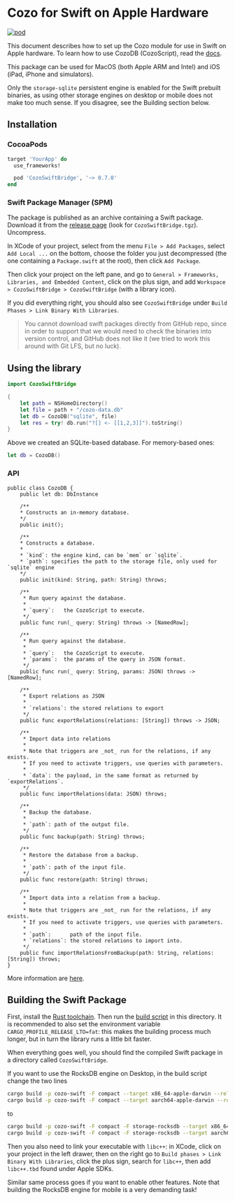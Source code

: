# Cozo for Swift on Apple Hardware

[![pod](https://img.shields.io/cocoapods/v/CozoSwiftBridge)](https://github.com/cozodb/cozo/tree/main/cozo-lib-swift)

This document describes how to set up the Cozo module for use in Swift on Apple hardware.
To learn how to use CozoDB (CozoScript), read the [docs](https://docs.cozodb.org/en/latest/index.html).

This package can be used for MacOS (both Apple ARM and Intel) and iOS (iPad, iPhone and simulators).

Only the `storage-sqlite` persistent engine is enabled for the Swift prebuilt binaries, as using
other storage engines on desktop or mobile does not make too much sense. If you disagree,
see the Building section below.

## Installation

### CocoaPods

```ruby
target 'YourApp' do
  use_frameworks!

  pod 'CozoSwiftBridge', '~> 0.7.0'
end
```

### Swift Package Manager (SPM)

The package is published as an archive containing a Swift package.
Download it from the [release page](https://github.com/cozodb/cozo/releases) (look for `CozoSwiftBridge.tgz`).
Uncompress.

In XCode of your project, select from the menu `File > Add Packages`,
select `Add Local ...` on the bottom, choose the folder you just decompressed 
(the one containing a `Package.swift` at the root), then click `Add Package`.

Then click your project on the left pane, and go to 
`General > Frameworks, Libraries, and Embedded Content`,
click on the plus sign, and add `Workspace > CozoSwiftBridge > CozoSwiftBridge` 
(with a library icon).

If you did everything right, you should also see `CozoSwiftBridge` under 
`Build Phases > Link Binary With Libraries`.

> You cannot download swift packages directly from GitHub repo, since
in order to support that we would need to check the binaries
into version control, and GitHub does not like it (we tried to work
this around with Git LFS, but no luck).

## Using the library

```swift
import CozoSwiftBridge

{
    let path = NSHomeDirectory()
    let file = path + "/cozo-data.db"
    let db = CozoDB("sqlite", file)
    let res = try! db.run("?[] <- [[1,2,3]]").toString()
}
```
Above we created an SQLite-based database. For memory-based ones:
```swift
let db = CozoDB()
```

### API

```
public class CozoDB {
    public let db: DbInstance

    /**
    * Constructs an in-memory database.
    */
    public init();

    /**
    * Constructs a database.
    *
    * `kind`: the engine kind, can be `mem` or `sqlite`.
    * `path`: specifies the path to the storage file, only used for `sqlite` engine
    */
    public init(kind: String, path: String) throws;
    
    /**
     * Run query against the database.
     *
     * `query`:   the CozoScript to execute.
     */
    public func run(_ query: String) throws -> [NamedRow];
        
    /**
     * Run query against the database.
     *
     * `query`:   the CozoScript to execute.
     * `params`:  the params of the query in JSON format.
     */
    public func run(_ query: String, params: JSON) throws -> [NamedRow];
    
    /**
     * Export relations as JSON
     *
     * `relations`: the stored relations to export
     */
    public func exportRelations(relations: [String]) throws -> JSON;
    
    /**
     * Import data into relations
     * 
     * Note that triggers are _not_ run for the relations, if any exists.
     * If you need to activate triggers, use queries with parameters.
     * 
     * `data`: the payload, in the same format as returned by `exportRelations`. 
     */
    public func importRelations(data: JSON) throws;
   
    /**
     * Backup the database.
     *
     * `path`: path of the output file.
     */
    public func backup(path: String) throws;
    
    /**
     * Restore the database from a backup.
     *
     * `path`: path of the input file.
     */
    public func restore(path: String) throws;
    
    /**
     * Import data into a relation from a backup.
     *
     * Note that triggers are _not_ run for the relations, if any exists.
     * If you need to activate triggers, use queries with parameters.
     *
     * `path`:      path of the input file.
     * `relations`: the stored relations to import into.
     */
    public func importRelationsFromBackup(path: String, relations: [String]) throws;
}
```

More information are [here](https://docs.cozodb.org/en/latest/nonscript.html).

## Building the Swift Package

First, install the [Rust toolchain](https://rustup.rs). 
Then run the [build script](build-rust.sh) in this directory. 
It is recommended to also set the environment variable `CARGO_PROFILE_RELEASE_LTO=fat`:
this makes the building process much longer, but in turn the library runs a little bit faster.

When everything goes well, you should find the compiled Swift package in a directory called
`CozoSwiftBridge`.

If you want to use the RocksDB engine on Desktop, in the build script change the two lines
```bash
cargo build -p cozo-swift -F compact --target x86_64-apple-darwin --release
cargo build -p cozo-swift -F compact --target aarch64-apple-darwin --release
```
to
```bash
cargo build -p cozo-swift -F compact -F storage-rocksdb --target x86_64-apple-darwin --release
cargo build -p cozo-swift -F compact -F storage-rocksdb --target aarch64-apple-darwin --release
```

Then you also need to link your executable with `libc++`: in XCode, click on your project
in the left drawer, then on the right go to `Build phases > Link Binary With Libraries`,
click the plus sign, search for `libc++`, then add `libc++.tbd` found under Apple SDKs.

Similar same process goes if you want to enable other features. Note that building the
RocksDB engine for mobile is a very demanding task!
